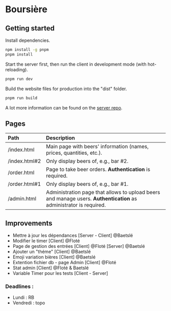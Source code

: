 # Boursière

## Getting started

Install dependencies.

```sh
npm install -g pnpm
pnpm install
```

Start the server first, then run the client in development mode (with hot-reloading).

```sh
pnpm run dev
```

Build the website files for production into the "dist" folder.

```sh
pnpm run build
```

A lot more information can be found on the [server repo](https://github.com/e-kot-unamur/boursiere-server).

## Pages

| Path          | Description                                                                                                        |
| :------------ | :----------------------------------------------------------------------------------------------------------------- |
| /index.html   | Main page with beers' information (names, prices, quantities, etc.).                                               |
| /index.html#2 | Only display beers of, e.g., bar #2.                                                                               |
| /order.html   | Page to take beer orders. **Authentication** is required.                                                          |
| /order.html#1 | Only display beers of, e.g., bar #1.                                                                               |
| /admin.html   | Administration page that allows to upload beers and manage users. **Authentication** as administrator is required. |

## Improvements
* Mettre à jour les dépendances [Server - Client] @Baetslé
* Modifier le timer [Client] @Floté
* Page de gestion des entrées [Client] @Floté [Server] @Baetslé
* Ajouter un "théme" [Client] @Baetslé
* Emoji variation bières [Client] @Baetslé
* Extention fichier db - page Admin [Client] @Floté
* Stat admin [Client] @Floté & Baetslé
* Variable Timer pour les tests [Client - Server]

### Deadlines :
* Lundi : RB
* Vendredi : topo
